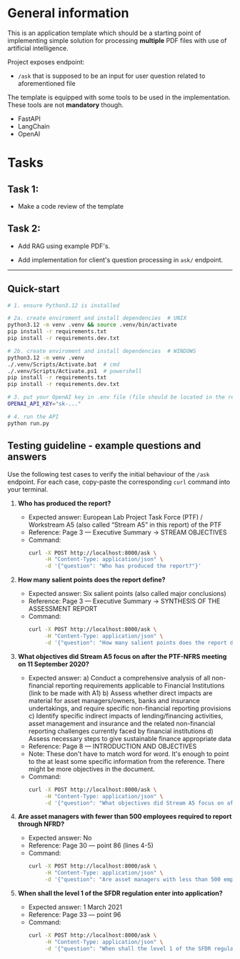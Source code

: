 # General information

This is an application template which should be a starting point of implementing simple solution for processing **multiple** PDF
files with use of artificial intelligence.

Project exposes endpoint:

- `/ask` that is supposed to be an input for user question related to aforementioned file

The template is equipped with some tools to be used in the implementation. These tools are not **mandatory** though.

- FastAPI
- LangChain
- OpenAI

# Tasks

## Task 1:

- Make a code review of the template

## Task 2:

- Add RAG using example PDF's.

- Add implementation for client's question processing in `ask/` endpoint.

---

## Quick-start

```bash
# 1. ensure Python3.12 is installed

# 2a. create enviroment and install dependencies  # UNIX
python3.12 -m venv .venv && source .venv/bin/activate
pip install -r requirements.txt
pip install -r requirements.dev.txt

# 2b. create enviroment and install dependencies  # WINDOWS
python3.12 -m venv .venv
./.venv/Scripts/Activate.bat  # cmd
./.venv/Scripts/Activate.ps1  # powershell
pip install -r requirements.txt
pip install -r requirements.dev.txt

# 3. put your OpenAI key in .env file (file should be located in the repo main folder)
OPENAI_API_KEY="sk-..."

# 4. run the API
python run.py
```

## Testing guideline - example questions and answers

Use the following test cases to verify the initial behaviour of the `/ask` endpoint. For each case, copy-paste the corresponding `curl` command into your terminal.

1. **Who has produced the report?**

   - Expected answer: European Lab Project Task Force (PTF) / Workstream A5 (also called “Stream A5” in this report) of the PTF
   - Reference: Page 3 — Executive Summary → STREAM OBJECTIVES
   - Command:
     ```bash
     curl -X POST http://localhost:8000/ask \
          -H "Content-Type: application/json" \
          -d '{"question": "Who has produced the report?"}'
     ```

2. **How many salient points does the report define?**

   - Expected answer: Six salient points (also called major conclusions)
   - Reference: Page 3 — Executive Summary → SYNTHESIS OF THE ASSESSMENT REPORT
   - Command:
     ```bash
     curl -X POST http://localhost:8000/ask \
          -H "Content-Type: application/json" \
          -d '{"question": "How many salient points does the report define?"}'
     ```

3. **What objectives did Stream A5 focus on after the PTF-NFRS meeting on 11 September 2020?**

   - Expected answer:
     a) Conduct a comprehensive analysis of all non-financial reporting requirements applicable to Financial Institutions (link to be made with A1)
     b) Assess whether direct impacts are material for asset managers/owners, banks and insurance undertakings, and require specific non-financial reporting provisions
     c) Identify specific indirect impacts of lending/financing activities, asset management and insurance and the related non-financial reporting challenges currently faced by financial institutions
     d) Assess necessary steps to give sustainable finance appropriate data
   - Reference: Page 8 — INTRODUCTION AND OBJECTIVES
   - Note: These don't have to match word for word. It's enough to point to the at least some specific information from the reference. There might be more objectives in the document.
   - Command:
     ```bash
     curl -X POST http://localhost:8000/ask \
          -H "Content-Type: application/json" \
          -d '{"question": "What objectives did Stream A5 focus on after the PTF-NFRS meeting on September 11, 2020?"}'
     ```

4. **Are asset managers with fewer than 500 employees required to report through NFRD?**

   - Expected answer: No
   - Reference: Page 30 — point 86 (lines 4-5)
   - Command:
     ```bash
     curl -X POST http://localhost:8000/ask \
          -H "Content-Type: application/json" \
          -d '{"question": "Are asset managers with less than 500 employees required to report through NFRD?"}'
     ```

5. **When shall the level 1 of the SFDR regulation enter into application?**
   - Expected answer: 1 March 2021
   - Reference: Page 33 — point 96
   - Command:
     ```bash
     curl -X POST http://localhost:8000/ask \
          -H "Content-Type: application/json" \
          -d '{"question": "When shall the level 1 of the SFDR regulation enter into application?"}'
     ```
